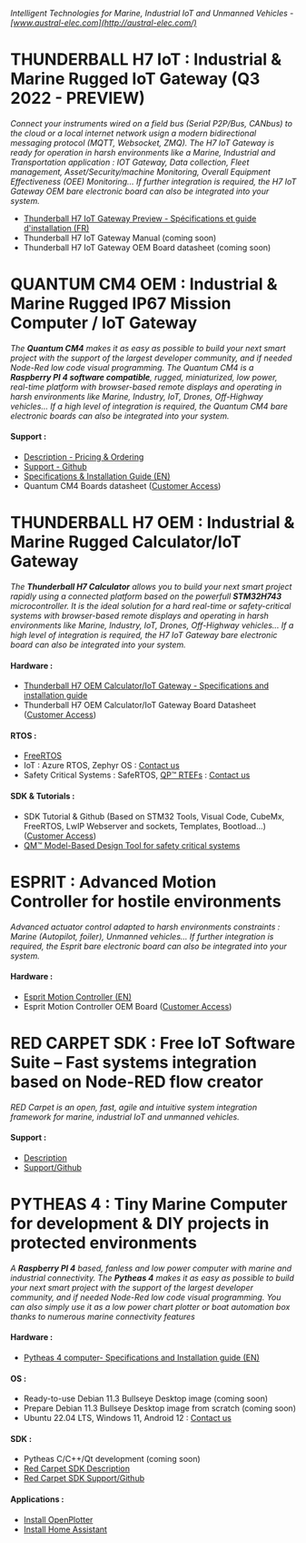 *Intelligent Technologies for Marine, Industrial IoT and Unmanned Vehicles - [www.austral-elec.com](http://austral-elec.com/)*

# THUNDERBALL H7 IoT : Industrial & Marine Rugged IoT Gateway (Q3 2022 - PREVIEW)
*Connect your instruments wired on a field bus (Serial P2P/Bus, CANbus) to the cloud or a local internet network usign a modern bidirectional messaging protocol (MQTT, Websocket, ZMQ). The H7 IoT Gateway is ready for operation in harsh environments like a Marine, Industrial and Transportation application : IOT Gateway, Data collection, Fleet management, Asset/Security/machine Monitoring, Overall Equipment Effectiveness (OEE) Monitoring...  If further integration is required, the H7 IoT Gateway OEM bare electronic board can also be integrated into your system.*
* [Thunderball H7 IoT Gateway Preview - Spécifications et guide d'installation (FR)](https://github.com/austral-electronics/wiki/blob/main/Marine%20IOT%20Gateway_03.pdf)
* Thunderball H7 IoT Gateway Manual (coming soon)
* Thunderball H7 IoT Gateway OEM Board datasheet (coming soon)

<!---
# QUANTUM AIoT OEM PROCESSOR - Q4 2022 - PREVIEW
 *The **Quantum AIoT** allows you to build your next AI project using a powerfull, rugged, miniaturized, low power and real-time platform with browser-based remote displays and operating in harsh environments, like Marine, Industry, IoT, Drones, Off-Highway vehicles... If further integration is required, the Quantum AIoT bare electronic boards can also be integrated into your system.*
 * Quantum AIoT Brief Sheet Preview - coming soon
-->

# QUANTUM CM4 OEM : Industrial & Marine Rugged IP67 Mission Computer / IoT Gateway
*The **Quantum CM4** makes it as easy as possible to build your next smart project with the support of the largest developer community, and if needed Node-Red low code visual programming. The Quantum CM4 is a **Raspberry PI 4 software compatible**, rugged, miniaturized, low power, real-time platform with browser-based remote displays and operating in harsh environments like Marine, Industry, IoT, Drones, Off-Highway vehicles... If a high level of integration is required, the Quantum CM4 bare electronic boards can also be integrated into your system.*
#### Support :
 * [Description - Pricing & Ordering](http://austral-eng.com/en/quantum-cm4-oem-en/)
 * [Support - Github](https://austral-electronics.github.io/QuantumCM4/)
 * [Specifications & Installation Guide (EN)](https://github.com/austral-electronics/wiki/blob/main/Quantum_CM4_OEM_02_Brief.pdf)
 * Quantum CM4 Boards datasheet ([Customer Access](http://austral-eng.com/contact/))

# THUNDERBALL H7 OEM : Industrial & Marine Rugged Calculator/IoT Gateway
*The **Thunderball H7 Calculator** allows you to build your next smart project rapidly using a connected platform based on the powerfull **STM32H743** microcontroller. It is the ideal solution for a hard real-time or safety-critical systems with browser-based remote displays and operating in harsh environments like Marine, Industry, IoT, Drones, Off-Highway vehicles...  If a high level of integration is required, the H7 IoT Gateway bare electronic board can also be integrated into your system.*
#### Hardware :
* [Thunderball H7 OEM Calculator/IoT Gateway - Specifications and installation guide](https://github.com/austral-electronics/wiki/blob/main/Thunderball_H7_OEM_Brief_Last.pdf)
* Thunderball H7 OEM Calculator/IoT Gateway Board Datasheet ([Customer Access](http://austral-eng.com/contact/))
#### RTOS :
* [FreeRTOS](https://www.freertos.org/)
* IoT : Azure RTOS, Zephyr OS : [Contact us](http://austral-eng.com/contact/)
* Safety Critical Systems : SafeRTOS, [QP™ RTEFs](https://www.state-machine.com/products/qp) : [Contact us](http://austral-eng.com/contact/)
#### SDK & Tutorials :
* SDK Tutorial & Github (Based on STM32 Tools, Visual Code, CubeMx, FreeRTOS, LwIP Webserver and sockets, Templates, Bootload...) ([Customer Access](http://austral-eng.com/contact/))
* [QM™ Model-Based Design Tool for safety critical systems](https://www.state-machine.com/products/qm)

# ESPRIT : Advanced Motion Controller for hostile environments
*Advanced actuator control adapted to harsh environments constraints : Marine (Autopilot, foiler), Unmanned vehicles... If further integration is required, the Esprit bare electronic board can also be integrated into your system.*
#### Hardware :
* [Esprit Motion Controller (EN)](https://github.com/austral-electronics/wiki/blob/main/EspritInstalGuideV14.pdf)
* Esprit Motion Controller OEM Board ([Customer Access](http://austral-eng.com/contact/))

# RED CARPET SDK : Free IoT Software Suite – Fast systems integration based on Node-RED flow creator
*RED Carpet is an open, fast, agile and intuitive system integration framework for marine, industrial IoT and unmanned vehicles.*
#### Support :
 * [Description](http://austral-eng.com/en/red-carpet-free-iot-software-suite-fast-systems-integration-based-on-node-red-flow-creator)
 * [Support/Github](https://github.com/austral-electronics/wiki/wiki/Quantum-SDK)

# PYTHEAS 4 : Tiny Marine Computer for development & DIY projects in protected environments
*A **Raspberry PI 4** based, fanless and low power computer with marine and industrial connectivity. The **Pytheas 4** makes it as easy as possible to build your next smart project with the support of the largest developer community, and if needed Node-Red low code visual programming. You can also simply use it as a low power chart plotter or boat automation box thanks to numerous marine connectivity features*
#### Hardware :
* [Pytheas 4 computer- Specifications and Installation guide (EN)](https://github.com/austral-electronics/wiki/blob/main/QuantumLiteInstalGuideV12.pdf)
#### OS :
* Ready-to-use Debian 11.3 Bullseye Desktop image (coming soon)
* Prepare Debian 11.3 Bullseye Desktop image from scratch (coming soon)
* Ubuntu 22.04 LTS, Windows 11, Android 12 : [Contact us](http://austral-eng.com/contact/)
#### SDK :
* Pytheas C/C++/Qt development (coming soon)
* [Red Carpet SDK Description](http://austral-eng.com/en/red-carpet-free-iot-software-suite-fast-systems-integration-based-on-node-red-flow-creator)
* [Red Carpet SDK Support/Github](https://github.com/austral-electronics/wiki/wiki/Quantum-SDK)
#### Applications :
* [Install OpenPlotter](https://openplotter.readthedocs.io/en/latest/getting_started/downloading.html)
* [Install Home Assistant](https://www.home-assistant.io/installation/raspberrypi/)
